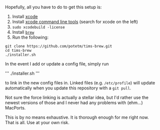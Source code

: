 Hopefully, all you have to do to get this setup is:
  1. Install [xcode](https://developer.apple.com/xcode/)
  2. Install [xcode command line tools](https://developer.apple.com/downloads/index.action) (search for xcode on the left)
  3. `sudo xcodebuild -license`
  4. Install [`brew`](http://brew.sh/)
  5. Run the following:

```
git clone https://github.com/potetm/tims-brew.git
cd tims-brew
./installer.sh
```

In the event I add or update a config file, simply run

'''
./installer.sh
'''

to link in the new config files in.  Linked files (e.g. `/etc/profile`) will
update automatically when you update this repository with a `git pull`.

Not sure the force linking is actually a stellar idea, but I'd rather use
the newest versions of those and I never had any problems with (ehm...) MacPorts.

This is by no means exhaustive.  It is thorough enough for me right now.
That is all.  Use at your own risk.
